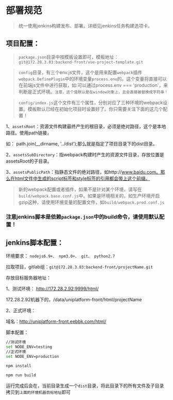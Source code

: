 # 部署规范

> 统一使用jenkins构建发布、部署。详细见jenkins任务构建选项卡。

## 项目配置：

> `package.json`目录中按模板设置即可，模板地址：`git@172.28.3.83:backend-front/vue-project-template.git`

> `config`目录，有三个env.js文件，这个是用来配置`webpack`插件`webpack.DefinePlugin`中的环境变量`process.env`的。这个变量将直接可以在前端js文件中进行获取，如:可以通过process.env === 'production'，来判断是正式环境。```注意，这个值默认是在window对象上，且会直接被替换成字符串！```

> `config/index.js`这个文件有三个属性，分别对应了三种环境的webpack设置。模板默认已经在初始化项目时设置好了。你只需要关注下面的这几个配置！

1、`assetsRoot`：资源文件构建最终产生的根目录，必须是绝对路径，这个是本地路径。使用path链接，

如： path.join(__dirname, '../dist');那么就是指定了项目目录下的dist目录。

2、`assetsSubDirectory`：指webpack构建时产生的资源文件目录，存放位置是assetsRoot的子目录。

3、`assetsPublicPath`：指静态文件的绝对路径，如http://www.baidu.com。那么在html文件中生成的script标签和style标签的引用都会带上这个前缀。


> 新的webpack配置或者插件，如果不是针对某个环境，请写在`build/webpack.base.conf.js`中。如果是环境相关的，如生产环境开启gzip这种，请使用环境变量的配置文件，如`build/webpack.prod.conf.js`


### 注意jenkins脚本是依赖`package.json`中的build命令，请使用默认配置！

## jenkins脚本配置：

环境要求：
`nodejs6.9+、
npm3.0+、
git、
python2.7`


拉取项目，gitlab组：`git@172.28.3.83:backend-front/projectName.git`

存放目标服务器地址：


1、测试环境：
http://172.28.2.92:9999/html/

172.28.2.92机器下的，/data/uniplatform-front/html/projectName

2、正式环境：

域名：http://uniplatform-front.eebbk.com/html/

脚本配置：

```bash
//测试环境
set NODE_ENV=testing
//正式环境
set NODE_ENV=production

npm install 

npm run build

```

运行完成后会在，当前目录生成一个`dist`目录，将此目录下的所有文件及子目录拷贝到`上面的环境机器目标地址`即可